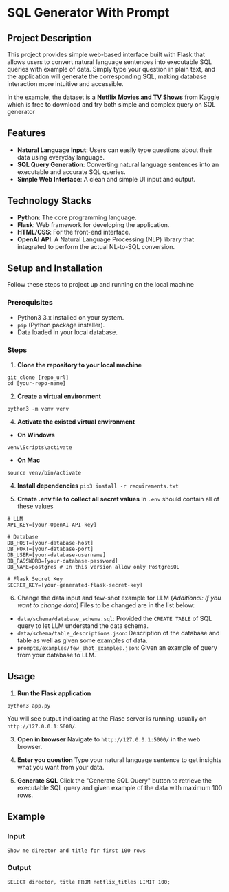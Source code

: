 # SQL Generator With Prompt

## Project Description

This project provides simple web-based interface built with Flask that allows users to convert natural language sentences into executable SQL queries with example of data. Simply type your question in plain text, and the application will generate the corresponding SQL, making database interaction more intuitive and accessible.

In the example, the dataset is a [**Netflix Movies and TV Shows**](https://www.kaggle.com/datasets/shivamb/netflix-shows) from Kaggle which is free to download and try both simple and complex query on SQL generator

## Features
- **Natural Language Input**: Users can easily type questions about their data using everyday language.
- **SQL Query Generation**: Converting natural language sentences into an executable and accurate SQL queries.
- **Simple Web Interface**: A clean and simple UI input and output.

## Technology Stacks
- **Python**: The core programming language.
- **Flask**: Web framework for developing the application.
- **HTML/CSS**: For the front-end interface.
- **OpenAI API**: A Natural Language Processing (NLP) library that integrated to perform the actual NL-to-SQL conversion.

## Setup and Installation
Follow these steps to project up and running on the local machine

### Prerequisites
- Python3 3.x installed on your system.
- `pip` (Python package installer).
- Data loaded in your local database.

### Steps
1. **Clone the repository to your local machine**
```
git clone [repo_url] 
cd [your-repo-name]
```

2. **Create a virtual environment**
```
python3 -m venv venv
```

4. **Activate the existed virtual environment**
- **On Windows**
```
venv\Scripts\activate
```
- **On Mac**
```
source venv/bin/activate
```

4. **Install dependencies**
`pip3 install -r requirements.txt`

5. **Create .env file to collect all secret values**
In `.env` should contain all of these values
```
# LLM
API_KEY=[your-OpenAI-API-key]

# Database
DB_HOST=[your-database-host]
DB_PORT=[your-database-port]
DB_USER=[your-database-username]
DB_PASSWORD=[your-database-password]
DB_NAME=postgres # In this version allow only PostgreSQL

# Flask Secret Key
SECRET_KEY=[your-generated-flask-secret-key]
```

6. Change the data input and few-shot example for LLM (_Additional: If you want to change data_)
Files to be changed are in the list below:
- `data/schema/database_schema.sql`: Provided the `CREATE TABLE` of SQL query to let LLM understand the data schema.
- `data/schema/table_descriptions.json`: Description of the database and table as well as given some examples of data.
- `prompts/examples/few_shot_examples.json`: Given an example of query from your database to LLM.

## Usage
1. **Run the Flask application**
```
python3 app.py
```
You will see output indicating at the Flase server is running, usually on `http://127.0.0.1:5000/`.

3. **Open in browser**
Navigate to `http://127.0.0.1:5000/` in the web browser.

4. **Enter you question**
Type your natural language sentence to get insights what you want from your data.

5. **Generate SQL**
Click the "Generate SQL Query" button to retrieve the executable SQL query and given example of the data with maximum 100 rows.

## Example

### Input
```
Show me director and title for first 100 rows
```

### Output
```
SELECT director, title FROM netflix_titles LIMIT 100;
```
